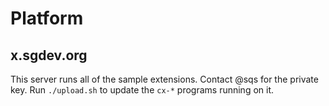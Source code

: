 # Platform

## x.sgdev.org

This server runs all of the sample extensions. Contact @sqs for the private key. Run `./upload.sh` to update the `cx-*` programs running on it.
